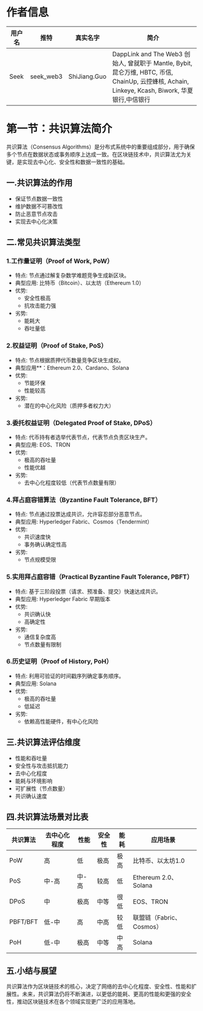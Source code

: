 # 作者信息

| 用户名 | 推特 | 真实名字 | 简介 |
|--------|---------|------|--------|
| Seek | seek_web3 | ShiJiang.Guo | DappLink and The Web3 创始人, 曾就职于 Mantle, Bybit, 昆仑万维, HBTC, 币信, ChainUp, 云控蜂核, Achain, Linkeye, Kcash, Biwork, 华夏银行,中信银行|


# 第一节：共识算法简介

共识算法（Consensus Algorithms）是分布式系统中的重要组成部分，用于确保多个节点在数据状态或事务顺序上达成一致。在区块链技术中，共识算法尤为关键，是实现去中心化、安全性和数据一致性的基础。


## 一.共识算法的作用

- 保证节点数据一致性
- 维护数据不可篡改性
- 防止恶意节点攻击
- 实现去中心化决策


## 二.常见共识算法类型

### 1.工作量证明（Proof of Work, PoW）

- 特点: 节点通过解复杂数学难题竞争生成新区块。
- 典型应用: 比特币（Bitcoin）、以太坊（Ethereum 1.0）
- 优势:
  - 安全性极高
  - 抗攻击能力强
- 劣势:
  - 能耗大
  - 吞吐量低

### 2.权益证明（Proof of Stake, PoS）

- 特点: 节点根据质押代币数量竞争区块生成权。
- 典型应用**：Ethereum 2.0、Cardano、Solana
- 优势:
  - 节能环保
  - 性能较高
- 劣势:
  - 潜在的中心化风险（质押多者权力大）


### 3.委托权益证明（Delegated Proof of Stake, DPoS）

- 特点: 代币持有者选举代表节点，代表节点负责区块生产。
- 典型应用: EOS、TRON
- 优势: 
  - 极高的吞吐量
  - 性能优越
- 劣势: 
  - 去中心化程度较低（代表节点数量有限）


### 4.拜占庭容错算法（Byzantine Fault Tolerance, BFT）

- 特点: 节点通过投票达成共识，允许容忍部分恶意节点。
- 典型应用: Hyperledger Fabric、Cosmos（Tendermint）
- 优势: 
  - 共识速度快
  - 事务确认确定性高
- 劣势: 
  - 节点规模受限

### 5.实用拜占庭容错（Practical Byzantine Fault Tolerance, PBFT）

- 特点: 基于三阶段投票（请求、预准备、提交）快速达成共识。
- 典型应用: Hyperledger Fabric 早期版本
- 优势: 
  - 共识确认快
  - 高确定性
- 劣势: 
  - 通信复杂度高
  - 节点数量有限制

### 6.历史证明（Proof of History, PoH）

- 特点: 利用可验证的时间戳序列确定事务顺序。
- 典型应用: Solana
- 优势: 
  - 极高的吞吐量
  - 低延迟
- 劣势: 
  - 依赖高性能硬件，有中心化风险


## 三.共识算法评估维度

- 性能和吞吐量
- 安全性与攻击抵抗能力
- 去中心化程度
- 能耗与环境影响
- 可扩展性（节点数量）
- 共识确认速度


## 四.共识算法场景对比表

| 共识算法 | 去中心化程度 | 性能   | 安全性 | 能耗  | 应用场景                |
|----------|--------------|--------|--------|-------|-------------------------|
| PoW      | 高           | 低     | 极高   | 极高  | 比特币、以太坊1.0        |
| PoS      | 中-高        | 中-高  | 较高   | 低    | Ethereum 2.0、Solana   |
| DPoS     | 中           | 极高   | 中等   | 很低  | EOS、TRON              |
| PBFT/BFT | 低-中        | 高     | 中高   | 较低  | 联盟链（Fabric、Cosmos） |
| PoH      | 低-中        | 极高   | 中等   | 中高  | Solana                  |


## 五.小结与展望

共识算法作为区块链技术的核心，决定了网络的去中心化程度、安全性、性能和扩展性。未来，共识算法仍将不断演进，以更低的能耗、更高的性能和更强的安全性，推动区块链技术在各个领域实现更广泛的应用落地。
